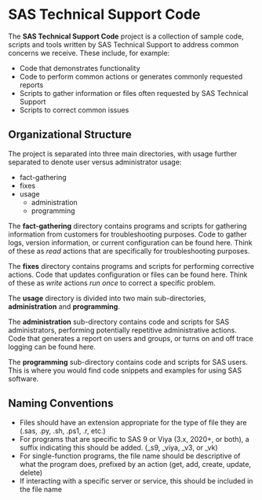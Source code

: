 # SAS Technical Support Code
The **SAS Technical Support Code** project is a collection of sample code, scripts and tools written by SAS Technical Support to address common concerns we receive. These include, for example:
- Code that demonstrates functionality
- Code to perform common actions or generates commonly requested reports
- Scripts to gather information or files often requested by SAS Technical Support
- Scripts to correct common issues
## Organizational Structure
The project is separated into three main directories, with usage further separated to denote user versus administrator usage:
- fact-gathering
- fixes
- usage
  - administration
  - programming

The **fact-gathering** directory contains programs and scripts for gathering information from customers for troubleshooting purposes. Code to gather logs, version information, or current configuration can be found here. Think of these as *read* actions that are specifically for troubleshooting purposes.

The **fixes** directory contains programs and scripts for performing corrective actions. Code that updates configuration or files can be found here. Think of these as *write* actions *run once* to correct a specific problem.

The **usage** directory is divided into two main sub-directories, **administration** and **programming**. 

The **administration** sub-directory contains code and scripts for SAS administrators, performing potentially repetitive administrative actions. Code that generates a report on users and groups, or turns on and off trace logging can be found here.

The **programming** sub-directory contains code and scripts for SAS users. This is where you would find code snippets and examples for using SAS software.

## Naming Conventions
- Files should have an extension appropriate for the type of file they are (.sas, .py, .sh, .ps1, .r, etc.)
- For programs that are specific to SAS 9 or Viya (3.x, 2020+, or both), a suffix indicating this should be added. (_s9, _viya, _v3, or _vk)
- For single-function programs, the file name should be descriptive of what the program does, prefixed by an action (get, add, create, update, delete)
- If interacting with a specific server or service, this should be included in the file name